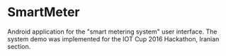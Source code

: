 # SmartMeter

َAndroid application for the "smart metering system" user interface. The system demo was implemented for the IOT Cup 2016 Hackathon, Iranian section.
